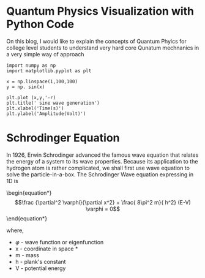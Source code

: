  # Quantum Physics Visualization with Python Code

 On this blog, I would like to explain the concepts of Quantum Phyics for college level students to understand very hard core Qunatum mechnanics in a very simple way of approach
```
import numpy as np
import matplotlib.pyplot as plt

x = np.linspace(1,100,100)
y = np. sin(x)

plt.plot (x,y,'-r)
plt.title(' sine wave generation')
plt.xlabel('Time(s)')
plt.ylabel('Amplitude(Volt)')
```

# Schrodinger Equation
In 1926, Erwin Schrodinger advanced the famous wave equation that relates the energy of a system to its wave properties. Because its application to the hydrogen atom is rather complicated, we shall first use wave equation to solve the particle-in-a-box. The Schrodinger Wave equation expressing in 1D is

\begin{equation*}
$$\frac {\partial^2 \varphi}{\partial x^2} +  \frac{ 8\pi^2 m}{ h^2} (E-V) \varphi = 0$$
\end{equation*}


   
where, 
* $\varphi$ - wave function or eigenfunction
* x - coordinate in space *
* m - mass 
* h - plank's constant
* V - potential energy
